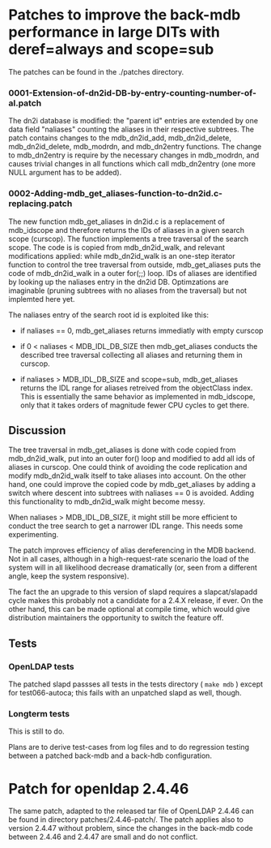 # Patches to improve the back-mdb performance in large DITs with  deref=always and scope=sub

The patches can be found in the ./patches directory.

### 0001-Extension-of-dn2id-DB-by-entry-counting-number-of-al.patch

The dn2i database is modified: the "parent id" entries are extended by
one data field "naliases" counting the aliases in their respective
subtrees. The patch contains changes to the mdb_dn2id_add,
mdb_dn2id_delete, mdb_dn2id_delete, mdb_modrdn, and mdb_dn2entry
functions. The change to mdb_dn2entry is require by the necessary
changes in mdb_modrdn, and causes trivial changes in all functions
which call mdb_dn2entry (one more NULL argument has to be added).


### 0002-Adding-mdb_get_aliases-function-to-dn2id.c-replacing.patch

The new function mdb_get_aliases in dn2id.c is a replacement of
mdb_idscope and therefore returns the IDs of aliases in a given search
scope (curscop). The function implements a tree traversal of the
search scope. The code is is copied from mdb_dn2id_walk, and relevant
modifications applied: while mdb_dn2id_walk is an one-step iterator
function to control the tree traversal from outside, mdb_get_aliases
puts the code of mdb_dn2id_walk in a outer for(;;) loop.  IDs of
aliases are identified by looking up the naliases entry in the dn2id
DB. Optimzations are imaginable (pruning subtrees with no aliases from
the traversal) but not implemted here yet.

The naliases entry of the search root id is exploited like this:

- if naliases == 0, mdb_get_aliases returns immediatly with empty
  curscop

- if 0 < naliases < MDB_IDL_DB_SIZE then mdb_get_aliases conducts the
  described tree traversal collecting all aliases and returning them
  in curscop.

- if naliases > MDB_IDL_DB_SIZE and scope=sub, mdb_get_aliases returns
  the IDL range for aliases retreived from the objectClass index. This
  is essentially the same behavior as implemented in mdb_idscope, only
  that it takes orders of magnitude fewer CPU cycles to get there.


## Discussion


The tree traversal in mdb_get_aliases is done with code copied from
mdb_dn2id_walk, put into an outer for() loop and modified to add all
ids of aliases in curscop. One could think of avoiding the code
replication and modify mdb_dn2id_walk itself to take aliases into
account. On the other hand, one could improve the copied code by
mdb_get_aliases by adding a switch where descent into subtrees with
naliases == 0 is avoided. Adding this functionality to mdb_dn2id_walk
might become messy.

When naliases > MDB_IDL_DB_SIZE, it might still be more efficient to
conduct the tree search to get a narrower IDL range. This needs some
experimenting.

The patch improves efficiency of alias dereferencing in the MDB
backend. Not in all cases, although in a high-request-rate scenario
the load of the system will in all likelihood decrease dramatically
(or, seen from a different angle, keep the system responsive).

The fact the an upgrade to this version of slapd requires a
slapcat/slapadd cycle makes this probably not a candidate for a 2.4.X
release, if ever. On the other hand, this can be made optional at
compile time, which would give distribution maintainers the
opportunity to switch the feature off.

## Tests

### OpenLDAP tests

The patched slapd passses all tests in the tests directory ( ```make
mdb``` ) except for test066-autoca; this fails with an unpatched slapd
as well, though.

### Longterm tests

This is still to do.

Plans are to derive test-cases from log files and to do regression
testing between a patched back-mdb and a back-hdb configuration.

#  Patch for openldap 2.4.46 

The same patch, adapted to the released tar file of OpenLDAP 2.4.46
can be found in directory patches/2.4.46-patch/. The patch applies
also to version 2.4.47 without problem, since the changes in the
back-mdb code  between 2.4.46 and 2.4.47 are small and do
not conflict.
